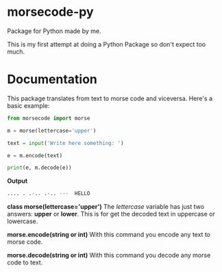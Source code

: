 # morsecode-py
Package for Python made by me.

This is my first attempt at doing a Python Package so don't expect too much.

# Documentation
This package translates from text to morse code and viceversa.
Here's a basic example:
```python
from morsecode import morse

m = morse(lettercase='upper')

text = input('Write here something: ')

e = m.encode(text)

print(e, m.decode(e))
```
**Output**
```python
.... . .-.. .-.. ---  HELLO 
```

**class morse(lettercase='upper')**
The *lettercase* variable has just two answers: **upper** or **lower**.
This is for get the decoded text in uppercase or lowercase.

**morse.encode(string or int)**
With this command you encode any text to morse code.

**morse.decode(string or int)**
With this command you decode any morse code to text.
